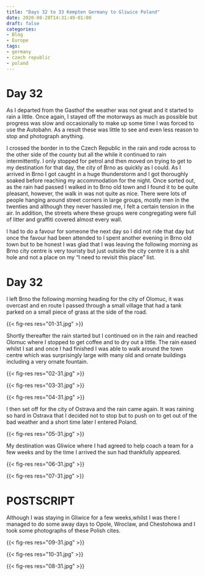 ```yaml
---
title: "Days 32 to 33 Kempten Germany to Gliwice Poland"
date: 2020-08-28T14:31:49-01:00
draft: false
categories:
- Blog
- Europe
tags:
- germany
- czech republic
- poland
---
```


# Day 32

As I departed from the Gasthof the weather was not great and it started to rain a little. Once again, I stayed off the motorways as much as possible but progress was slow and occasionally to make up some time I was forced to use the Autobahn. As a result these was little to see and even less reason to stop and photograph anything.

<!--more-->

I crossed the border in to the Czech Republic in the rain and rode across to the other side of the county but all the while it continued to rain intermittently. I only stopped for petrol and then moved on trying to get to my destination for that day, the city of Brno as quickly as I could. As I arrived in Brno I got caught in a huge thunderstorm and I got thoroughly soaked before reaching my accommodation for the night. Once sorted out, as the rain had passed I walked in to Brno old town and I found it to be quite pleasant, however, the walk in was not quite as nice. There were lots of people hanging around street corners in large groups, mostly men in the twenties and although they never hassled me, I felt a certain tension in the air. In addition, the streets where these groups were congregating were full of litter and graffiti covered almost every wall.

I had to do a favour for someone the next day so I did not ride that day but once the favour had been attended to I spent another evening in Brno old town but to be honest I was glad that I was leaving the following morning as Brno city centre is very touristy but just outside the city centre it is a shit hole and not a place on my “I need to revisit this place” list.

# Day 32

I left Brno the following morning heading for the city of Olomuc, it was overcast and en route I passed through a small village that had a tank parked on a small piece of grass at the side of the road.

{{< fig-res res="01-31.jpg" >}}

Shortly thereafter the rain started but I continued on in the rain and reached Olomuc where I stopped to get coffee and to dry out a little. The rain eased whilst I sat and once I had finished I was able to walk around the town centre which was surprisingly large with many old and ornate buildings including a very ornate fountain.

{{< fig-res res="02-31.jpg" >}}

{{< fig-res res="03-31.jpg" >}}

{{< fig-res res="04-31.jpg" >}}

I then set off for the city of Ostrava and the rain came again. It was raining so hard in Ostrava that I decided not to stop but to push on to get out of the bad weather and a short time later I entered Poland.

{{< fig-res res="05-31.jpg" >}}

My destination was Gliwice where I had agreed to help coach a team for a few weeks and by the time I arrived the sun had thankfully appeared. 

{{< fig-res res="06-31.jpg" >}}

{{< fig-res res="07-31.jpg" >}}

# POSTSCRIPT

Although I was staying in Gliwice for a few weeks,whilst I was there I managed to do some away days to Opole, Wroclaw, and Chestohowa and I took some photographs of these Polish cites. 

{{< fig-res res="09-31.jpg" >}}

{{< fig-res res="10-31.jpg" >}}

{{< fig-res res="08-31.jpg" >}}
